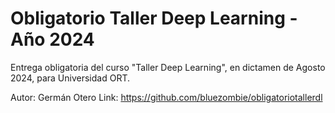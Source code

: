 # Obligatorio Taller Deep Learning - Año 2024

Entrega obligatoria del curso "Taller Deep Learning", en dictamen de Agosto 2024, para Universidad ORT.

Autor: Germán Otero
Link: https://github.com/bluezombie/obligatoriotallerdl
